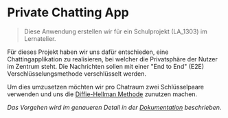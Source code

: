# Private Chatting App

> Diese Anwendung erstellen wir für ein Schulprojekt (LA_1303) im Lernatelier.

Für dieses Projekt haben wir uns dafür entschieden, eine Chattingapplikation zu realisieren, bei welcher die Privatsphäre der Nutzer im Zentrum steht. Die Nachrichten sollen mit einer "End to End" (E2E) Verschlüsselungsmethode verschlüsselt werden.

Um dies umzusetzen möchten wir pro Chatraum zwei Schlüsselpaare verwenden und uns die [Diffie-Hellman Methode](https://www.elektronik-kompendium.de/sites/net/1909031.htm) zunutzen machen.

*Das Vorgehen wird im genaueren Detail in der [Dokumentation](doc/README.md) beschrieben.*
